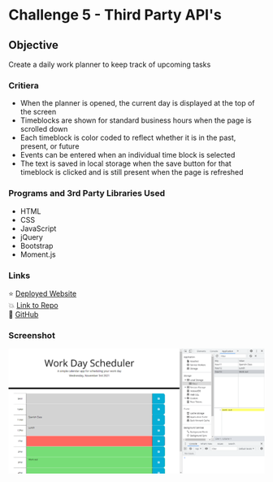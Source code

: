# Challenge 5 - Third Party API's

## Objective

Create a daily work planner to keep track of upcoming tasks

### Critiera

* When the planner is opened, the current day is displayed at the top of the screen
* Timeblocks are shown for standard business hours when the page is scrolled down
* Each timeblock is color coded to reflect whether it is in the past, present, or future
* Events can be entered when an individual time block is selected
* The text is saved in local storage when the save button for that timeblock is clicked and is still present when the page is refreshed

### Programs and 3rd Party Libraries Used  

* HTML
* CSS
* JavaScript
* jQuery
* Bootstrap
* Moment.js

### Links
:star: [Deployed Website](https://rpb543.github.io/functional-day-planner-rpb/)\
:boom: [Link to Repo](https://github.com/RPB543/functional-day-planner-rpb)\
:dizzy: [GitHub](https://github.com/RPB543)



### Screenshot
![Screenshot](./assets/screenshot.png)